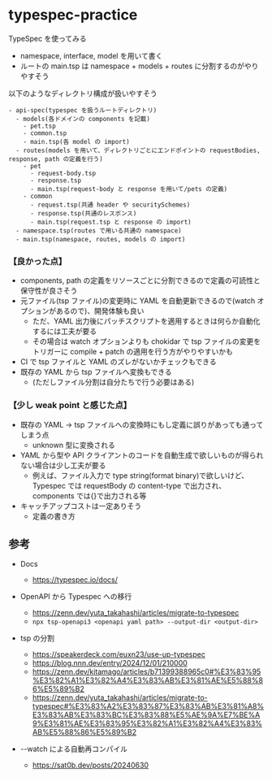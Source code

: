 # typespec-practice

TypeSpec を使ってみる

- namespace, interface, model を用いて書く
- ルートの main.tsp は namespace + models + routes に分割するのがやりやすそう

以下のようなディレクトリ構成が扱いやすそう

```
- api-spec(typespec を扱うルートディレクトリ)
  - models(各ドメインの components を記載)
    - pet.tsp
    - common.tsp
    - main.tsp(各 model の import)
  - routes(models を用いて、ディレクトリごとにエンドポイントの requestBodies, response, path の定義を行う)
    - pet
      - request-body.tsp
      - response.tsp
      - main.tsp(request-body と response を用いて/pets の定義)
    - common
      - request.tsp(共通 header や securitySchemes)
      - response.tsp(共通のレスポンス)
      - main.tsp(request.tsp と response の import)
  - namespace.tsp(routes で用いる共通の namespace)
  - main.tsp(namespace, routes, models の import)
```

### 【良かった点】

- components, path の定義をリソースごとに分割できるので定義の可読性と保守性が良さそう
- 元ファイル(tsp ファイル)の変更時に YAML を自動更新できるので(watch オプションがあるので)、開発体験も良い
  - ただ、YAML 出力後にパッチスクリプトを適用するときは何らか自動化するには工夫が要る
  - その場合は watch オプションよりも chokidar で tsp ファイルの変更をトリガーに compile + patch の適用を行う方がやりやすいかも
- CI で tsp ファイルと YAML のズレがないかチェックもできる
- 既存の YAML から tsp ファイルへ変換もできる
  - (ただしファイル分割は自分たちで行う必要はある)

### 【少し weak point と感じた点】

- 既存の YAML → tsp ファイルへの変換時にもし定義に誤りがあっても通ってしまう点
  - unknown 型に変換される
- YAML から型や API クライアントのコードを自動生成で欲しいものが得られない場合は少し工夫が要る
  - 例えば、ファイル入力で type string(format binary)で欲しいけど、Typespec では requestBody の content-type で出力され、components では{}で出力される等
- キャッチアップコストは一定ありそう
  - 定義の書き方

## 参考

- Docs

  - https://typespec.io/docs/

- OpenAPI から Typespec への移行

  - https://zenn.dev/yuta_takahashi/articles/migrate-to-typespec
  - `npx tsp-openapi3 <openapi yaml path> --output-dir <output-dir>`

- tsp の分割

  - https://speakerdeck.com/euxn23/use-up-typespec
  - https://blog.nnn.dev/entry/2024/12/01/210000
  - https://zenn.dev/kitamago/articles/b71399388965c0#%E3%83%95%E3%82%A1%E3%82%A4%E3%83%AB%E3%81%AE%E5%88%86%E5%89%B2
  - https://zenn.dev/yuta_takahashi/articles/migrate-to-typespec#%E3%83%A2%E3%83%87%E3%83%AB%E3%81%A8%E3%83%AB%E3%83%BC%E3%83%88%E5%AE%9A%E7%BE%A9%E3%81%AE%E3%83%95%E3%82%A1%E3%82%A4%E3%83%AB%E5%88%86%E5%89%B2

- --watch による自動再コンパイル
  - https://sat0b.dev/posts/20240630
